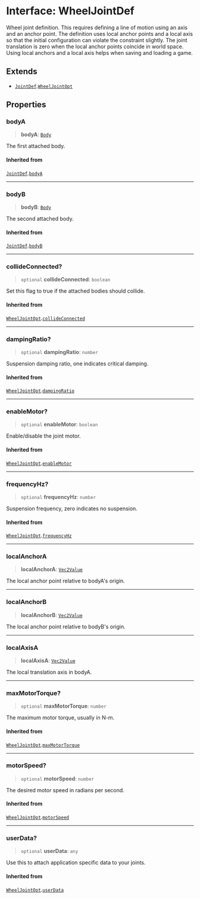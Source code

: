 # Interface: WheelJointDef

Wheel joint definition. This requires defining a line of motion using an axis
and an anchor point. The definition uses local anchor points and a local axis
so that the initial configuration can violate the constraint slightly. The
joint translation is zero when the local anchor points coincide in world
space. Using local anchors and a local axis helps when saving and loading a
game.

## Extends

- [`JointDef`](JointDef).[`WheelJointOpt`](WheelJointOpt)

## Properties

### bodyA

> **bodyA**: [`Body`](../classes/Body)

The first attached body.

#### Inherited from

[`JointDef`](JointDef).[`bodyA`](JointDef#bodya)

***

### bodyB

> **bodyB**: [`Body`](../classes/Body)

The second attached body.

#### Inherited from

[`JointDef`](JointDef).[`bodyB`](JointDef#bodyb)

***

### collideConnected?

> `optional` **collideConnected**: `boolean`

Set this flag to true if the attached bodies
should collide.

#### Inherited from

[`WheelJointOpt`](WheelJointOpt).[`collideConnected`](WheelJointOpt#collideconnected)

***

### dampingRatio?

> `optional` **dampingRatio**: `number`

Suspension damping ratio, one indicates critical damping.

#### Inherited from

[`WheelJointOpt`](WheelJointOpt).[`dampingRatio`](WheelJointOpt#dampingratio)

***

### enableMotor?

> `optional` **enableMotor**: `boolean`

Enable/disable the joint motor.

#### Inherited from

[`WheelJointOpt`](WheelJointOpt).[`enableMotor`](WheelJointOpt#enablemotor)

***

### frequencyHz?

> `optional` **frequencyHz**: `number`

Suspension frequency, zero indicates no suspension.

#### Inherited from

[`WheelJointOpt`](WheelJointOpt).[`frequencyHz`](WheelJointOpt#frequencyhz)

***

### localAnchorA

> **localAnchorA**: [`Vec2Value`](Vec2Value)

The local anchor point relative to bodyA's origin.

***

### localAnchorB

> **localAnchorB**: [`Vec2Value`](Vec2Value)

The local anchor point relative to bodyB's origin.

***

### localAxisA

> **localAxisA**: [`Vec2Value`](Vec2Value)

The local translation axis in bodyA.

***

### maxMotorTorque?

> `optional` **maxMotorTorque**: `number`

The maximum motor torque, usually in N-m.

#### Inherited from

[`WheelJointOpt`](WheelJointOpt).[`maxMotorTorque`](WheelJointOpt#maxmotortorque)

***

### motorSpeed?

> `optional` **motorSpeed**: `number`

The desired motor speed in radians per second.

#### Inherited from

[`WheelJointOpt`](WheelJointOpt).[`motorSpeed`](WheelJointOpt#motorspeed)

***

### userData?

> `optional` **userData**: `any`

Use this to attach application specific data to your joints.

#### Inherited from

[`WheelJointOpt`](WheelJointOpt).[`userData`](WheelJointOpt#userdata)
